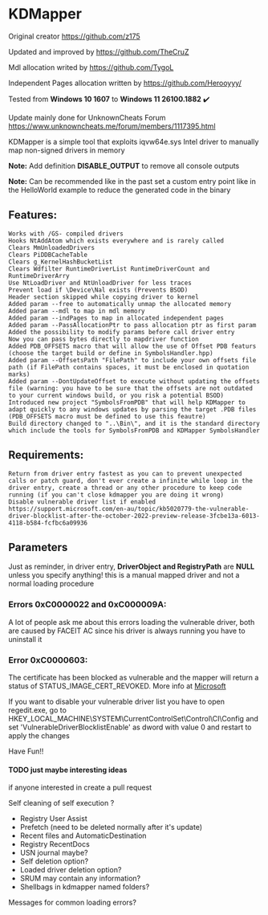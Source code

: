 # KDMapper

Original creator https://github.com/z175

Updated and improved by https://github.com/TheCruZ

Mdl allocation writed by https://github.com/TygoL

Independent Pages allocation written by https://github.com/Herooyyy/

Tested from **Windows 10 1607** to **Windows 11 26100.1882** :heavy_check_mark:

Update mainly done for UnknownCheats Forum https://www.unknowncheats.me/forum/members/1117395.html

KDMapper is a simple tool that exploits iqvw64e.sys Intel driver to manually map non-signed drivers in memory

**Note:** Add definition **DISABLE_OUTPUT** to remove all console outputs

**Note:** Can be recommended like in the past set a custom entry point like in the HelloWorld example to reduce the generated code in the binary

## Features:
	
	Works with /GS- compiled drivers
	Hooks NtAddAtom which exists everywhere and is rarely called
	Clears MmUnloadedDrivers
	Clears PiDDBCacheTable
	Clears g_KernelHashBucketList
	Clears Wdfilter RuntimeDriverList RuntimeDriverCount and RuntimeDriverArry
	Use NtLoadDriver and NtUnloadDriver for less traces
	Prevent load if \Device\Nal exists (Prevents BSOD)
	Header section skipped while copying driver to kernel
	Added param --free to automatically unmap the allocated memory
	Added param --mdl to map in mdl memory
	Added param --indPages to map in allocated independent pages
	Added param --PassAllocationPtr to pass allocation ptr as first param
	Added the possibility to modify params before call driver entry
	Now you can pass bytes directly to mapdriver function
	Added PDB_OFFSETS macro that will allow the use of Offset PDB featurs (choose the target build or define in SymbolsHandler.hpp)
	Added param --OffsetsPath "FilePath" to include your own offsets file path (if FilePath contains spaces, it must be enclosed in quotation marks)
	Added param --DontUpdateOffset to execute without updating the offsets file (warning: you have to be sure that the offsets are not outdated to your current windows build, or you risk a potential BSOD)
	Introduced new project "SymbolsFromPDB" that will help KDMapper to adapt quickly to any windows updates by parsing the target .PDB files (PDB_OFFSETS macro must be defined to use this feautre)
	Build directory changed to "..\Bin\", and it is the standard directory which include the tools for SymbolsFromPDB and KDMapper SymbolsHandler 
	
## Requirements:

    Return from driver entry fastest as you can to prevent unexpected calls or patch guard, don't ever create a infinite while loop in the driver entry, create a thread or any other procedure to keep code running (if you can't close kdmapper you are doing it wrong)
    Disable vulnerable driver list if enabled https://support.microsoft.com/en-au/topic/kb5020779-the-vulnerable-driver-blocklist-after-the-october-2022-preview-release-3fcbe13a-6013-4118-b584-fcfbc6a09936

## Parameters
Just as reminder, in driver entry, **DriverObject and RegistryPath** are **NULL** unless you specify anything! this is a manual mapped driver and not a normal loading procedure

### Errors 0xC0000022 and 0xC000009A:
A lot of people ask me about this errors loading the vulnerable driver, both are caused by FACEIT AC since his driver is always running you have to uninstall it

### Error 0xC0000603:
The certificate has been blocked as vulnerable and the mapper will return a status of STATUS_IMAGE_CERT_REVOKED. More info at [Microsoft](https://support.microsoft.com/en-au/topic/kb5020779-the-vulnerable-driver-blocklist-after-the-october-2022-preview-release-3fcbe13a-6013-4118-b584-fcfbc6a09936)

If you want to disable your vulnerable driver list you have to open regedit.exe, go to HKEY_LOCAL_MACHINE\SYSTEM\CurrentControlSet\Control\CI\Config and set 'VulnerableDriverBlocklistEnable' as dword with value 0 and restart to apply the changes

Have Fun!!

#### TODO just maybe interesting ideas

if anyone interested in create a pull request

Self cleaning of self execution ?

* Registry User Assist
* Prefetch (need to be deleted normally after it's update)
* Recent files and AutomaticDestination
* Registry RecentDocs
* USN journal maybe?
* Self deletion option?
* Loaded driver deletion option?
* SRUM may contain any information?
* Shellbags in kdmapper named folders?

Messages for common loading errors?
